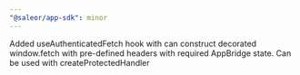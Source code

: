 ```yaml
---
"@saleor/app-sdk": minor
---
```


Added useAuthenticatedFetch hook with can construct decorated window.fetch with pre-defined headers with required AppBridge state. Can be used with createProtectedHandler
